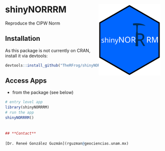 # shinyNORRRM <img src="inst/logos/logo.svg" width=200 align="right" />
Reproduce the CIPW Norm

## Installation

As this package is not currently on CRAN, install it via devtools:

```r
devtools::install_github("TheRFrog/shinyNORRRM")
```
## Access Apps

- from the package (see below)

```r
# entry level app
library(shinyNORRRM)
# run the app
shinyNORRRM()


## **Contact** 

[Dr. Reneé González Guzmán](rguzman@geociencias.unam.mx)
